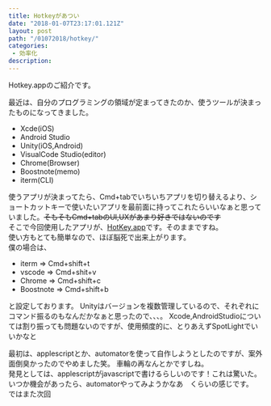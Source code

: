 ```yaml
---
title: Hotkeyがあつい
date: "2018-01-07T23:17:01.121Z"
layout: post
path: "/01072018/hotkey/"
categories:
 - 効率化
description: 
---
```

Hotkey.appのご紹介です。
<!--more-->
最近は、自分のプログラミングの領域が定まってきたのか、使うツールが決まったものになってきました。
- Xcde(iOS)
- Android Studio
- Unity(iOS,Android)
- VisualCode Studio(editor)
- Chrome(Browser)
- Boostnote(memo)
- iterm(CLI)  

使うアプリが決まってたら、Cmd+tabでいちいちアプリを切り替えるより、ショートカットキーで使いたいアプリを最前面に持ってこれたらいいなぁと思っていました。~~そもそもCmd+tabのUI,UXがあまり好きではないのです~~  
そこで今回使用したアプリが、[HotKey.app](https://itunes.apple.com/jp/app/hotkey-app/id975890633?mt=12)です。そのままですね。  
使い方もとても簡単なので、ほぼ脳死で出来上がります。  
僕の場合は、 
- iterm => Cmd+shift+t
- vscode => Cmd+shit+v
- Chrome => Cmd+shift+c
- Boostnote => Cmd+shift+b    

と設定しております。 Unityはバージョンを複数管理しているので、それぞれにコマンド振るのもなんだかなぁと思ったので、、、。 Xcode,AndroidStudioについては割り振っても問題ないのですが、使用頻度的に、とりあえずSpotLightでいいかなと
    
最初は、applescriptとか、automatorを使って自作しようとしたのですが、案外面倒臭かったのでやめました笑。
車輪の再なんとかですしね。  
発見としては、applescriptがjavascriptで書けるらしいのです！これは驚いた。  
いつか機会があったら、automatorやってみようかなあ　くらいの感じです。    
ではまた次回

